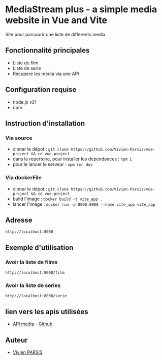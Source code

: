 # MediaStream plus - a simple media website in Vue and Vite
Site pour parcourir une liste de differents media

## Fonctionnalité principales
- Liste de film
- Liste de serie
- Recupere les media via une API

## Configuration requise
- node.js v21
- npm

## Instruction d'installation

### Via source

- cloner le dépot : `git clone https://github.com/Vivien-Parsis/vue-project && cd vue-project`
- dans le repertoire, pour installer les dependances : `npm i`
- pour le lancer le serveur : `npm run dev`

### Via dockerFile

- cloner le dépot : `git clone https://github.com/Vivien-Parsis/vue-project && cd vue-project`
- build l'image : `docker build -t vite_app .`
- lancer l'image : `docker run -p 8000:8000 --name vite_app vite_app`

## Adresse

`http://localhost:8000`

## Exemple d'utilisation

### Avoir la liste de films

`http://localhost:8000/film`

### Avoir la liste de series

`http://localhost:8000/serie`

## lien vers les apis utilisées

- [API media](https://vue-project-api-57ap.onrender.com) - [Github](https://github.com/Vivien-Parsis/vue-project-api)

## Auteur

- [Vivien PARSIS](https://github.com/Vivien-Parsis)